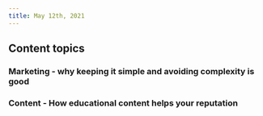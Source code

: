```yaml
---
title: May 12th, 2021
---
```


## Content topics
### Marketing - why keeping it simple and avoiding complexity is good
### Content - How educational content helps your reputation
###
